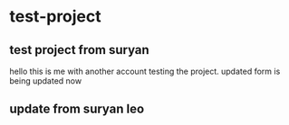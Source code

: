 # test-project
## test project from suryan
hello this is me with another account testing the project. updated form is being updated now 
## update from suryan leo 